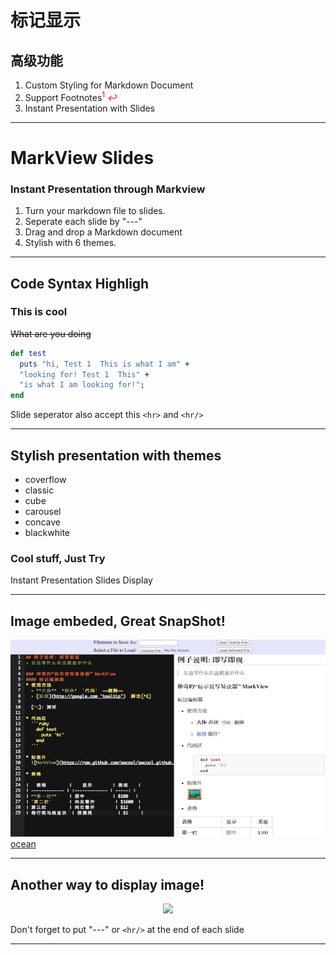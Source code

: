 # 标记显示
## 高级功能

1. Custom Styling for Markdown Document
2. Support Footnotes<span style="color: red;"><sup>1</sup> <em>&#8617;</em></span>
3. Instant Presentation with Slides

---

# MarkView Slides
### Instant Presentation through Markview
1. Turn your markdown file to slides.
1. Seperate each slide by "---" 
1. Drag and drop a Markdown document
1. Stylish with 6 themes.

---

## Code Syntax Highligh

<h3> This is cool</h3>

~~What are you doing~~  

```ruby
def test
  puts "hi, Test 1  This is what I am" + 
  "looking for! Test 1  This" + 
  "is what I am looking for!";
end
```  

Slide seperator also accept this `<hr>` and `<hr/>`
<hr>

## Stylish presentation with themes
  * coverflow
  * classic
  *	cube
  * carousel
  * concave 
  * blackwhite

### Cool stuff, Just Try
Instant Presentation Slides Display

<hr/>

## Image embeded, Great SnapShot!
![MarkView Editor](/assets/images/editor-v224-cn.png)
[ocean](http1://upload.wikimedia.org/wikipedia/commons/e/e0/Clouds_over_the_Atlantic_Ocean.jpg)

---  

## Another way to display image! 

<p align="center">
<img src="http://upload.wikimedia.org/wikipedia/commons/e/e0/Clouds_over_the_Atlantic_Ocean.jpg", style="width: 500px;"/>
</p>

Don't forget to put "---" or `<hr/>` at the end of each slide

---